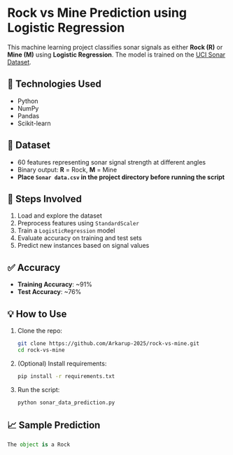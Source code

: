 # Rock vs Mine Prediction using Logistic Regression

This machine learning project classifies sonar signals as either **Rock (R)** or **Mine (M)** using **Logistic Regression**. The model is trained on the [UCI Sonar Dataset](https://archive.ics.uci.edu/ml/datasets/connectionist+bench+(sonar,+mines+vs.+rocks)).

## 🔧 Technologies Used
- Python
- NumPy
- Pandas
- Scikit-learn

## 📂 Dataset
- 60 features representing sonar signal strength at different angles
- Binary output: **R** = Rock, **M** = Mine
- **Place `Sonar data.csv` in the project directory before running the script**

## 📌 Steps Involved
1. Load and explore the dataset
2. Preprocess features using `StandardScaler`
3. Train a `LogisticRegression` model
4. Evaluate accuracy on training and test sets
5. Predict new instances based on signal values

## ✅ Accuracy
- **Training Accuracy**: ~91%
- **Test Accuracy**: ~76%

## 💡 How to Use

1. Clone the repo:
    ```bash
    git clone https://github.com/Arkarup-2025/rock-vs-mine.git
    cd rock-vs-mine
    ```

2. (Optional) Install requirements:
    ```bash
    pip install -r requirements.txt
    ```

3. Run the script:
    ```bash
    python sonar_data_prediction.py
    ```

## 📈 Sample Prediction

```python
The object is a Rock
